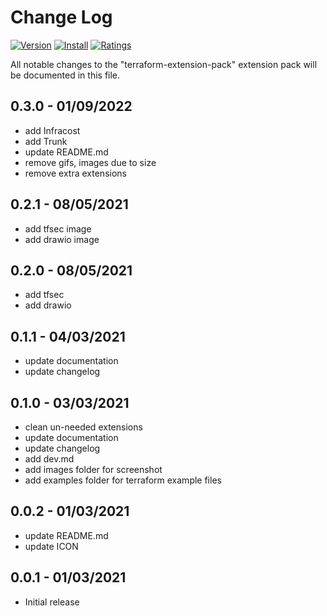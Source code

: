 # Change Log

[![Version](https://vsmarketplacebadge.apphb.com/version/mhmdio.terraform-extension-pack.svg)](https://vsmarketplacebadge.apphb.com/version-short/mhmdio.terraform-extension-pack.svg)
[![Install](https://vsmarketplacebadge.apphb.com/installs/mhmdio.terraform-extension-pack.svg)](https://vsmarketplacebadge.apphb.com/installs-short/mhmdio.terraform-extension-pack.svg)
[![Ratings](https://vsmarketplacebadge.apphb.com/rating-short/mhmdio.terraform-extension-pack.svg)](https://vsmarketplacebadge.apphb.com/rating-short/mhmdio.terraform-extension-pack.svg)

All notable changes to the "terraform-extension-pack" extension pack will be documented in this file.

## 0.3.0 - 01/09/2022

- add Infracost
- add Trunk
- update README.md
- remove gifs, images due to size
- remove extra extensions

## 0.2.1 - 08/05/2021

- add tfsec image
- add drawio image

## 0.2.0 - 08/05/2021

- add tfsec
- add drawio

## 0.1.1 - 04/03/2021

- update documentation
- update changelog

## 0.1.0 - 03/03/2021

- clean un-needed extensions
- update documentation
- update changelog
- add dev.md
- add images folder for screenshot
- add examples folder for terraform example files

## 0.0.2 - 01/03/2021

- update README.md
- update ICON

## 0.0.1 - 01/03/2021

- Initial release
